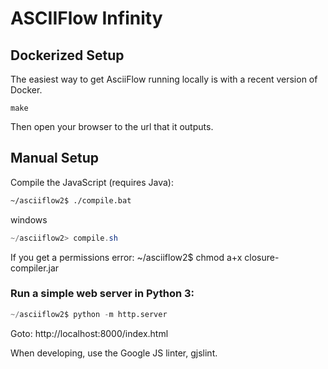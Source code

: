 # ASCIIFlow Infinity

## Dockerized Setup

The easiest way to get AsciiFlow running locally is with a recent version of Docker.

```
make
```

Then open your browser to the url that it outputs.

## Manual Setup

Compile the JavaScript (requires Java):

```bash
~/asciiflow2$ ./compile.bat
```
windows 

```powershell
~/asciiflow2> compile.sh
```

If you get a permissions error:
~/asciiflow2$ chmod a+x closure-compiler.jar

### Run a simple web server in Python 3:


```python
~/asciiflow2$ python -m http.server
```

Goto: http://localhost:8000/index.html

When developing, use the Google JS linter, gjslint.

